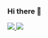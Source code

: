 ### Hi there 👋

<!--
**walkeralencar/walkeralencar** is a ✨ _special_ ✨ repository because its `README.md` (this file) appears on your GitHub profile.

Here are some ideas to get you started:

- 🔭 I’m currently working on ...
- 🌱 I’m currently learning ...
- 👯 I’m looking to collaborate on ...
- 🤔 I’m looking for help with ...
- 💬 Ask me about ...
- 📫 How to reach me: ...
- 😄 Pronouns: ...
- ⚡ Fun fact: ...
-->
 <div>
  <a href="https://github.com/walkeralencar">
  <img height="180em" src="https://github-readme-stats.vercel.app/api?username=walkeralencar&show_icons=true&theme=dracula&include_all_commits=true&count_private=true"/>
  <img height="180em" src="https://github-readme-stats.vercel.app/api/top-langs/?username=walkeralencar&layout=compact&langs_count=16&theme=dracula"/>
</div
 ![Snake animation](https://github.com/walkeralencar/walkeralencar/blob/output/github-contribution-grid-snake.svg)
 
